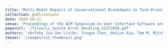 ```yaml
---
title: 'Multi-Modal Repairs of Conversational Breakdowns in Task-Oriented Dialogs'
collection: publications
date: 2020-10-21
venue: 'Proceedings of the ACM Symposium on User Interface Software and Technology (UIST 2020)'
paperurl: '/files/Li_Sovite_Error_Handling_UIST2020.pdf'
authors: '<b>Toby Jia-Jun Li</b>, Jingya Chen, Haijun Xia, Tom M. Mitchell, and Brad A. Myers'
teaser: '/images/c13_thumbnail.png'
---
```

